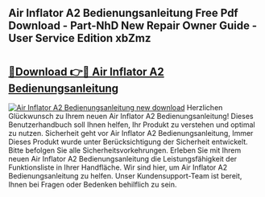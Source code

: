 ## Air Inflator A2 Bedienungsanleitung Free Pdf Download - Part-NhD New Repair Owner Guide - User Service Edition xbZmz

# <h2><a href="http://df2a68.blite.top/?on=Air+Inflator+A2+Bedienungsanleitung">🔗Download 👉🔴 Air Inflator A2 Bedienungsanleitung</a></h2>

[![Air Inflator A2 Bedienungsanleitung new download](https://i.imgur.com/lujVjoI.png)](http://df2a68.blite.top/?on=Air+Inflator+A2+Bedienungsanleitung)
Herzlichen Glückwunsch zu Ihrem neuen Air Inflator A2 Bedienungsanleitung! Dieses Benutzerhandbuch soll Ihnen helfen, Ihr Produkt zu verstehen und optimal zu nutzen. Sicherheit geht vor Air Inflator A2 Bedienungsanleitung, Immer Dieses Produkt wurde unter Berücksichtigung der Sicherheit entwickelt. Bitte befolgen Sie alle Sicherheitsvorkehrungen. Erleben Sie mit Ihrem neuen Air Inflator A2 Bedienungsanleitung die Leistungsfähigkeit der Funktionsliste in Ihrer Handfläche. Wir sind hier, um Air Inflator A2 Bedienungsanleitung zu helfen. Unser Kundensupport-Team ist bereit, Ihnen bei Fragen oder Bedenken behilflich zu sein.
